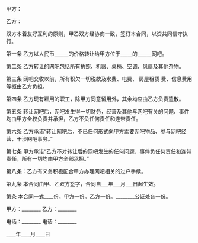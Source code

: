 
 


甲方：


乙方：


双方本着友好互利的原则，甲乙双方经协商一致，签订本合同，以资共同信守执行。


第一条 乙方以人民币______的价格转让给甲方位于_____的______网吧。


第二条 乙方转让的网吧包括所有执照、机器、桌椅、空调、风扇及其他杂物。


第三条 网吧交收以前，所有积欠一切税款及水费、电费、
房屋租赁
费、信息费用等概由乙方负担。


第四条 乙方现有雇用的职工，除甲方同意留用外，其余均应由乙方负责遣散。


第五条 转让网吧后，网吧发生得一切财务，经营及其他与网吧有关的问题、事件均由甲方全权负责并承担，乙方不负任何责任和连带责任。


第六条 乙方承诺“转让网吧后，不已任何形式向甲方索要网吧物品、参与网吧经营，干涉网吧事务。”


第七条 甲方承诺“乙方不对转让后的网吧发生的任何问题、事件负任何责任和连带责任，所有一切均由甲方全部承担。”


第八条：乙方有义务积极配合甲方办理网吧相关的过户手续。


第九条 本合同由甲、乙双方签字，合同自___年___月___日起生效。


第条 本合同一式____份。甲方一份。乙方一份。________公证处各一份。


甲方：________ 乙方：________


电话：________ 电话：________


____年____月____日
 


 

 
 
 
 
 
  


  
 

  


  


  
 
 
 
 

